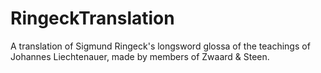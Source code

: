 # RingeckTranslation
A translation of Sigmund Ringeck's longsword glossa of the teachings of Johannes Liechtenauer, made by members of Zwaard &amp; Steen.
